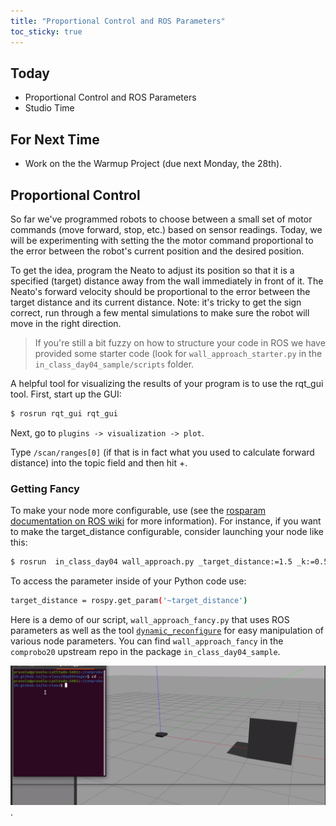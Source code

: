 ```yaml
---
title: "Proportional Control and ROS Parameters"
toc_sticky: true
---
```


## Today
* Proportional Control and ROS Parameters
* Studio Time

## For Next Time
* Work on the <a-no-proxy href="../assignments/warmup_project" data-canvas="https://olin.instructure.com/courses/143/assignments/440">the Warmup Project</a-no-proxy> (due next Monday, the 28th).


## Proportional Control

So far we've programmed robots to choose between a small set of motor commands (move forward, stop, etc.) based on sensor readings.  Today, we will be experimenting with setting the the motor command  proportional to the error between the robot's current position and the desired position.

To get the idea, program the Neato to adjust its position so that it is a specified (target) distance away from the wall immediately in front of it.  The Neato's forward velocity should be proportional to the error between the target distance and its current distance.  Note: it's tricky to get the sign correct, run through a few mental simulations to make sure the robot will move in the right direction.

> If you're still a bit fuzzy on how to structure your code in ROS we have provided some starter code (look for ``wall_approach_starter.py`` in the ``in_class_day04_sample/scripts`` folder.

A helpful tool for visualizing the results of your program is to use the rqt_gui tool.  First, start up the GUI:

```bash
$ rosrun rqt_gui rqt_gui
```

Next, go to ``plugins -> visualization -> plot``.

Type ``/scan/ranges[0]`` (if that is in fact what you used to calculate forward distance) into the topic field and then hit +.

### Getting Fancy

To make your node more configurable, use (see the [rosparam documentation on ROS wiki](http://wiki.ros.org/rospy/Overview/Parameter%20Server) for more information).  For instance, if you want to make the target_distance configurable, consider launching your node like this:

```bash
$ rosrun  in_class_day04 wall_approach.py _target_distance:=1.5 _k:=0.5
```

To access the parameter inside of your Python code use:

```bash
target_distance = rospy.get_param('~target_distance')
```

Here is a demo of our script, ``wall_approach_fancy.py`` that uses ROS parameters as well as the tool [``dynamic_reconfigure``](http://wiki.ros.org/dynamic_reconfigure/Tutorials) for easy manipulation of various node parameters.  You can find ``wall_approach_fancy`` in the ``comprobo20`` upstream repo in the package ``in_class_day04_sample``.

![An animated Gif that shows a robot attempting to maintain a particular distance from a wall](day04images/wall_approach_fancy.gif).
